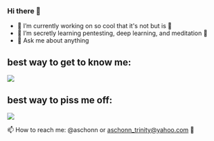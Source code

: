 ### Hi there 👋

- 🔭 I’m currently working on so cool that it's not but is 🤔
- 🌱 I’m secretly learning pentesting, deep learning, and meditation 🤫 
- 💬 Ask me about anything

## best way to get to know me: 

  <img src="https://media.giphy.com/media/LmNwrBhejkK9EFP504/giphy.gif">

## best way to piss me off:

  <img src='https://media.giphy.com/media/gLKgVISg5gE7a8Zk2J/giphy.gif'>


📫 How to reach me: @aschonn or aschonn_trinity@yahoo.com 📧
